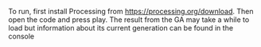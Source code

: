 To run, first install Processing from https://processing.org/download.
Then open the code and press play.
The result from the GA may take a while to load but information about its current generation can be found in the console
